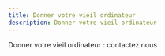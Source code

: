 ```yaml
---
title: Donner votre vieil ordinateur
description: Donner votre vieil ordinateur
---
```

Donner votre vieil ordinateur : contactez nous